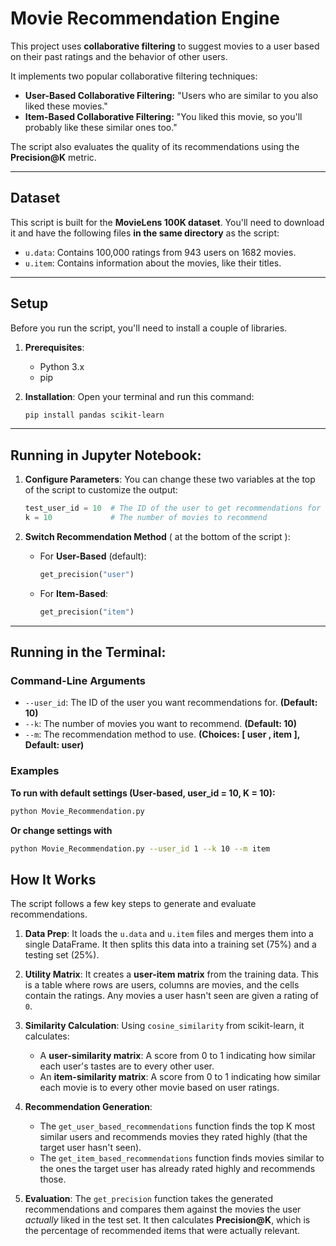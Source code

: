 # Movie Recommendation Engine

This project uses **collaborative filtering** to suggest movies to a user based on their past ratings and the behavior of other users.

It implements two popular collaborative filtering techniques:

- **User-Based Collaborative Filtering:** "Users who are similar to you also liked these movies." 
- **Item-Based Collaborative Filtering:** "You liked this movie, so you'll probably like these similar ones too."

The script also evaluates the quality of its recommendations using the **Precision@K** metric.

---

## Dataset

This script is built for the **MovieLens 100K dataset**. You'll need to download it and have the following files **in the same directory** as the script:

- `u.data`: Contains 100,000 ratings from 943 users on 1682 movies.
- `u.item`: Contains information about the movies, like their titles.

---

## Setup

Before you run the script, you'll need to install a couple of libraries.

1.  **Prerequisites**:

    - Python 3.x
    - pip

2.  **Installation**:
    Open your terminal and run this command:
    ```bash
    pip install pandas scikit-learn
    ```

---

## Running in Jupyter Notebook:

1.  **Configure Parameters**:
    You can change these two variables at the top of the script to customize the output:

    ```python
    test_user_id = 10  # The ID of the user to get recommendations for
    k = 10             # The number of movies to recommend
    ```

2.  **Switch Recommendation Method** ( at the bottom of the script ):

    - For **User-Based** (default):
      ```python
      get_precision("user")
      ```
    - For **Item-Based**:
      ```python
      get_precision("item")
      ```

---

## Running in the Terminal:

### Command-Line Arguments

- `--user_id`: The ID of the user you want recommendations for. **(Default: 10)**
- `--k`: The number of movies you want to recommend. **(Default: 10)**
- `--m`: The recommendation method to use. **(Choices: [ user , item ], Default: user)**

### Examples

**To run with default settings (User-based, user_id = 10, K = 10):**

```bash
python Movie_Recommendation.py
```

**Or change settings with**

```bash
python Movie_Recommendation.py --user_id 1 --k 10 --m item
```

## How It Works

The script follows a few key steps to generate and evaluate recommendations.

1.  **Data Prep**: It loads the `u.data` and `u.item` files and merges them into a single DataFrame. It then splits this data into a training set (75%) and a testing set (25%).

2.  **Utility Matrix**: It creates a **user-item matrix** from the training data. This is a table where rows are users, columns are movies, and the cells contain the ratings. Any movies a user hasn't seen are given a rating of `0`.

3.  **Similarity Calculation**: Using `cosine_similarity` from scikit-learn, it calculates:

    - A **user-similarity matrix**: A score from 0 to 1 indicating how similar each user's tastes are to every other user.
    - An **item-similarity matrix**: A score from 0 to 1 indicating how similar each movie is to every other movie based on user ratings.

4.  **Recommendation Generation**:

    - The `get_user_based_recommendations` function finds the top K most similar users and recommends movies they rated highly (that the target user hasn't seen).
    - The `get_item_based_recommendations` function finds movies similar to the ones the target user has already rated highly and recommends those.

5.  **Evaluation**:
    The `get_precision` function takes the generated recommendations and compares them against the movies the user _actually_ liked in the test set. It then calculates **Precision@K**, which is the percentage of recommended items that were actually relevant.
